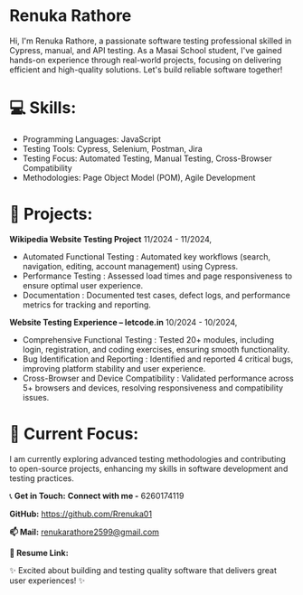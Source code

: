 # Renuka Rathore
Hi, I'm Renuka Rathore, a passionate software testing professional skilled in Cypress, manual, and API testing. As a Masai School student, I've gained hands-on experience through real-world projects, focusing on delivering efficient and high-quality solutions. Let's build reliable software together!

# 💻 **Skills:**

- Programming Languages: JavaScript
- Testing Tools: Cypress, Selenium, Postman, Jira
- Testing Focus: Automated Testing, Manual Testing, Cross-Browser Compatibility
- Methodologies: Page Object Model (POM), Agile Development

# 🚀 **Projects:**

**Wikipedia Website Testing Project**
11/2024 - 11/2024,
- Automated Functional Testing : Automated key workflows (search, navigation, editing, account management) using Cypress.
- Performance Testing : Assessed load times and page responsiveness to ensure optimal user experience.
- Documentation : Documented test cases, defect logs, and performance metrics for tracking and reporting.

**Website Testing Experience – letcode.in**
10/2024 - 10/2024,
- Comprehensive Functional Testing : Tested 20+ modules, including login, registration, and coding exercises, ensuring smooth functionality.
- Bug Identification and Reporting : Identified and reported 4 critical bugs, improving platform stability and user experience.
- Cross-Browser and Device Compatibility : Validated performance across 5+ browsers and devices, resolving responsiveness and compatibility issues.

# **🌱 Current Focus:**

I am currently exploring advanced testing methodologies and contributing to open-source projects, enhancing my skills in software development and testing practices.

📞 **Get in Touch:** 
**Connect with me -** 6260174119

**GitHub:** https://github.com/Rrenuka01

**📫 Mail:** renukarathore2599@gmail.com

**📄 Resume Link:**

✨ Excited about building and testing quality software that delivers great user experiences! ✨


